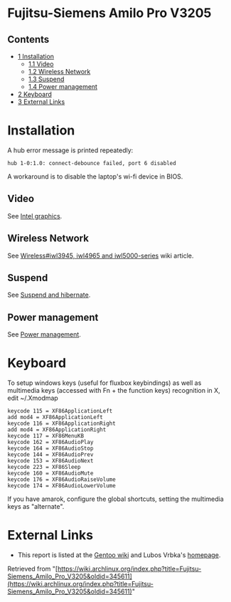# Fujitsu-Siemens Amilo Pro V3205

## Contents

*   [1 Installation](#Installation)
    *   [1.1 Video](#Video)
    *   [1.2 Wireless Network](#Wireless_Network)
    *   [1.3 Suspend](#Suspend)
    *   [1.4 Power management](#Power_management)
*   [2 Keyboard](#Keyboard)
*   [3 External Links](#External_Links)

# Installation

A hub error message is printed repeatedly:

```
hub 1-0:1.0: connect-debounce failed, port 6 disabled

```

A workaround is to disable the laptop's wi-fi device in BIOS.

## Video

See [Intel graphics](/index.php/Intel_graphics "Intel graphics").

## Wireless Network

See [Wireless#iwl3945, iwl4965 and iwl5000-series](/index.php/Wireless#iwl3945.2C_iwl4965_and_iwl5000-series "Wireless") wiki article.

## Suspend

See [Suspend and hibernate](/index.php/Suspend_and_hibernate "Suspend and hibernate").

## Power management

See [Power management](/index.php/Power_management "Power management").

# Keyboard

To setup windows keys (useful for fluxbox keybindings) as well as multimedia keys (accessed with Fn + the function keys) recognition in X, edit ~/.Xmodmap

```
keycode 115 = XF86ApplicationLeft 
add mod4 = XF86ApplicationLeft 
keycode 116 = XF86ApplicationRight
add mod4 = XF86ApplicationRight
keycode 117 = XF86MenuKB
keycode 162 = XF86AudioPlay
keycode 164 = XF86AudioStop
keycode 144 = XF86AudioPrev
keycode 153 = XF86AudioNext
keycode 223 = XF86Sleep
keycode 160 = XF86AudioMute
keycode 176 = XF86AudioRaiseVolume
keycode 174 = XF86AudioLowerVolume

```

If you have amarok, configure the global shortcuts, setting the multimedia keys as "alternate".

# External Links

*   This report is listed at the [Gentoo wiki](http://gentoo-wiki.com/HARDWARE_Gentoo_on_Fujitsu-Siemens_Amilo_Pro_V3205) and Lubos Vrbka's [homepage](http://www.lubos.vrbka.net/misc_ntb.html).

Retrieved from "[https://wiki.archlinux.org/index.php?title=Fujitsu-Siemens_Amilo_Pro_V3205&oldid=345611](https://wiki.archlinux.org/index.php?title=Fujitsu-Siemens_Amilo_Pro_V3205&oldid=345611)"